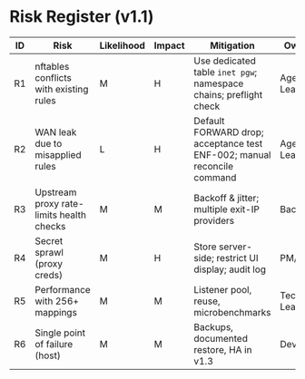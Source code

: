 
# Risk Register (v1.1)

| ID | Risk | Likelihood | Impact | Mitigation | Owner |
|---|---|---|---|---|---|
| R1 | nftables conflicts with existing rules | M | H | Use dedicated table `inet pgw`; namespace chains; preflight check | Agent Lead |
| R2 | WAN leak due to misapplied rules | L | H | Default FORWARD drop; acceptance test ENF-002; manual reconcile command | Agent Lead |
| R3 | Upstream proxy rate-limits health checks | M | M | Backoff & jitter; multiple exit-IP providers | Backend |
| R4 | Secret sprawl (proxy creds) | M | H | Store server-side; restrict UI display; audit log | PM/Sec |
| R5 | Performance with 256+ mappings | M | M | Listener pool, reuse, microbenchmarks | Tech Lead |
| R6 | Single point of failure (host) | M | M | Backups, documented restore, HA in v1.3 | DevOps |
